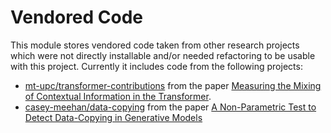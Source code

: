 # Vendored Code

This module stores vendored code taken from other research projects which were
not directly installable and/or needed refactoring to be usable with this
project. Currently it includes code from the following projects:

* [mt-upc/transformer-contributions](https://github.com/mt-upc/transformer-contributions) from the paper
[Measuring the Mixing of Contextual Information in the
Transformer](https://arxiv.org/pdf/2203.04212.pdf).
* [casey-meehan/data-copying](https://github.com/casey-meehan/data-copying)
  from the paper [A Non-Parametric Test to Detect Data-Copying in Generative Models](http://arxiv.org/abs/2004.05675)
